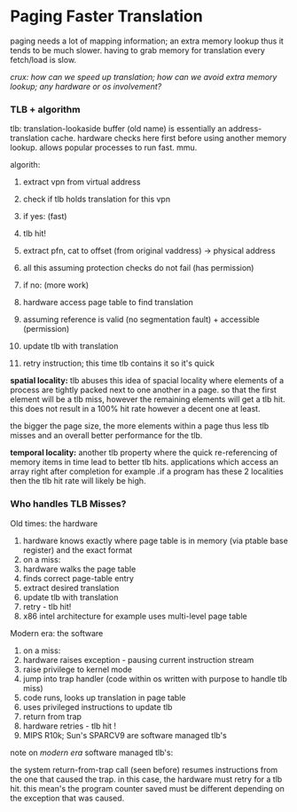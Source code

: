 # Paging Faster Translation

paging needs a lot of mapping information; an extra memory lookup thus it tends to
be much slower. having to grab memory for translation every fetch/load is slow.

*crux: how can we speed up translation; how can we avoid extra memory lookup; any
hardware or os involvement?*

### TLB + algorithm
tlb: translation-lookaside buffer (old name) is essentially an address-translation
cache. hardware checks here first before using another memory lookup. allows popular
processes to run fast. mmu.

algorith:
1. extract vpn from virtual address
1. check if tlb holds translation for this vpn

1. if yes: (fast)
 1. tlb hit!
 1. extract pfn, cat to offset (from original vaddress) -> physical address
 1. all this assuming protection checks do not fail (has permission)

1. if no: (more work)
 1. hardware access page table to find translation
 1. assuming reference is valid (no segmentation fault) + accessible (permission)
 1. update tlb with translation
 1. retry instruction; this time tlb contains it so it's quick

**spatial locality:** tlb abuses this idea of spacial locality where elements of a 
process are tightly packed next to one another in a page. so that the first element
will be a tlb miss, however the remaining elements will get a tlb hit. this does not
result in a 100% hit rate however a decent one at least. 

the bigger the page size, the more elements within a page thus less tlb misses and 
an overall better performance for the tlb.

**temporal locality:** another tlb property where the quick re-referencing of memory
items in time lead to better tlb hits. applications which access an array right after
completion for example .if a program has these 2 localities then the tlb hit rate 
will likely be high.

### Who handles TLB Misses?

Old  times: the hardware
1. hardware knows exactly where page table is in memory (via ptable base register)
   and the exact format
1. on a miss:
 1. hardware walks the page table
 1. finds correct page-table entry
 1. extract desired translation
 1. update tlb with translation
 1. retry - tlb hit!
1. x86 intel architecture for example uses multi-level page table

Modern era: the software
1. on a miss:
 1. hardware raises exception - pausing current instruction stream
 1. raise privilege to kernel mode
 1. jump into trap handler (code within os written with purpose to handle tlb miss)
 1. code runs, looks up translation in page table
 1. uses privileged instructions to update tlb
 1. return from trap
 1. hardware retries - tlb hit !
1. MIPS R10k; Sun's SPARCV9 are software managed tlb's

note on *modern era* software managed tlb's:

the system return-from-trap call (seen before) resumes instructions from the
one that caused the trap. in this case, the hardware must retry for a tlb hit.
this mean's the program counter saved must be different depending on the 
exception that was caused.

